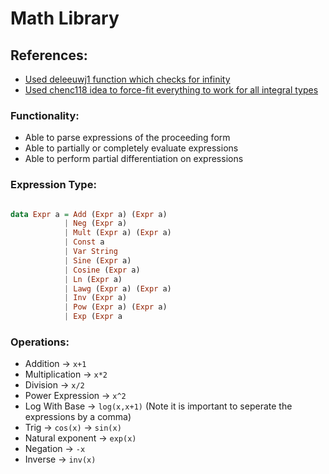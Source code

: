 # Math Library

## References:

* [Used deleeuwj1 function which checks for infinity](https://github.com/deleeuwj1/CS1XA3/blob/master/Assign3/Exprs/ExprEval.hs)
* [Used chenc118 idea to force-fit everything to work for all integral types](https://github.com/chenc118/CS1XA3/blob/master/Assign3/ExprDiff.hs)

### Functionality:
- Able to parse expressions of the proceeding form
- Able to partially or completely evaluate expressions
- Able to perform partial differentiation on expressions


### Expression Type:

```Haskell

data Expr a = Add (Expr a) (Expr a)
            | Neg (Expr a)
            | Mult (Expr a) (Expr a)
            | Const a
            | Var String
            | Sine (Expr a)
            | Cosine (Expr a)
            | Ln (Expr a)
            | Lawg (Expr a) (Expr a) 
            | Inv (Expr a)
            | Pow (Expr a) (Expr a)
            | Exp (Expr a

```

### Operations:

- Addition -> `x+1`
- Multiplication    -> `x*2`
- Division   -> `x/2` 
- Power Expression   -> `x^2`
- Log With Base  -> `log(x,x+1)` (Note it is important to seperate the expressions by a comma)
- Trig   -> `cos(x)` -> `sin(x)`
- Natural exponent   -> `exp(x)`
- Negation   -> `-x`
- Inverse    -> `inv(x)`